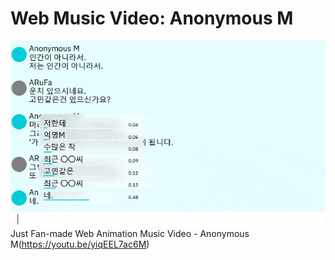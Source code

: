# Web Music Video: Anonymous M

![preview](https://raw.githubusercontent.com/moka-ayumu/webmusicvideo/main/readme/preview.gif)
Just Fan-made Web Animation Music Video - Anonymous M(https://youtu.be/yiqEEL7ac6M)
